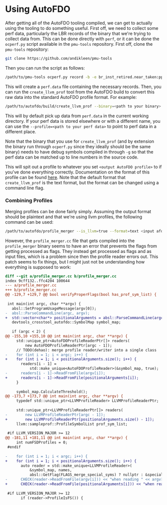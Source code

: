 # Using AutoFDO

After getting all of the AutoFDO tooling compiled, we can get to actually using
the tooling to do something useful. First off, we need to collect some perf data,
particularly the LBR records of the binary that we're trying to collect data
from. This can be done directly with `perf`, or it can be done the `ocperf.py`
script available in the `pmu-tools` repository. First off, clone the
`pmu-tools` repository:

```bash
git clone https://github.com/andikleen/pmu-tools
```

Then you can run the script as follows:
```bash
/path/to/pmu-tools ocperf.py record -b -e br_inst_retired.near_taken:pp -- <path to your binary>
```

This will create a `perf.data` file containing the necessary records. Then,
you can run the `create_llvm_prof` tool from the AutoFDO build to convert
this raw data into the standard AutoFDO profile format. For example:

```bash
/path/to/autofdo/build/create_llvm_prof --binary=<path to your binary> --out=<output AutoFDO profile>
```

This will by default pick up data from `perf.data` in the current working
directory. If your perf data is stored elsewhere or with a different name, you
can use the `--profile=<path to your perf data>` to point to perf data in a
different place.

Note that the binary that you use for `create_llvm_prof` (and by extension the
binary run through `ocperf.py` since they ideally should be the same binary)
needs to have debug symbols compiled in through `-g` so that the perf data can
be matched up to line numbers in the source code.

This will spit out a profile to whatever you set `<output AutoFDO profile>` to
if you've done everything correctly. Documentation on the format of this profile
can be found [here](https://llvm.org/doxygen/SampleProfReader_8h_source.html).
Note that the default format that `create_llvm_prof` is the text format, but the
format can be changed using a command line flag.

### Combining Profiles

Merging profiles can be done fairly simply. Assuming the output format should
be plaintext and that we're using llvm profiles, the following command can
be used:

```bash
/path/to/autofdo/profile_merger --is_llvm=true --format=text <input afdo files>
```

However, the `profile_merger.cc` file that gets compiled into the
`profile_merger` binary seems to have an error that prevents the flags from
getting processed as flags. They instead get processed as flags and as
input files, which is a problem since then the profile reader errors out.
This patch seems to fix things, but I might just not be understanding how
everything is supposed to work:

```patch
diff --git a/profile_merger.cc b/profile_merger.cc
index 9cff132..ffc4204 100644
--- a/profile_merger.cc
+++ b/profile_merger.cc
@@ -129,7 +129,7 @@ bool verifyProperFlags(bool has_prof_sym_list) {
 
 int main(int argc, char **argv) {
   absl::SetProgramUsageMessage(argv[0]);
-  absl::ParseCommandLine(argc, argv);
+  std::vector<char*> positionalArguments = absl::ParseCommandLine(argc, argv);
   devtools_crosstool_autofdo::SymbolMap symbol_map;
 
   if (argc < 2) {
@@ -155,10 +155,10 @@ int main(int argc, char **argv) {
     std::unique_ptr<AutoFDOProfileReaderPtr[]> readers(
         new AutoFDOProfileReaderPtr[argc - 1]);
     // TODO(dehao): merge profile reader/writer into a single class
-    for (int i = 1; i < argc; i++) {
+    for (int i = 1; i < positionalArguments.size(); i++) {
       readers[i - 1] =
           std::make_unique<AutoFDOProfileReader>(&symbol_map, true);
-      readers[i - 1]->ReadFromFile(argv[i]);
+      readers[i - 1]->ReadFromFile(positionalArguments[i]);
     }
 
     symbol_map.CalculateThreshold();
@@ -173,7 +173,7 @@ int main(int argc, char **argv) {
     typedef std::unique_ptr<LLVMProfileReader> LLVMProfileReaderPtr;
 
     std::unique_ptr<LLVMProfileReaderPtr[]> readers(
-        new LLVMProfileReaderPtr[argc - 1]);
+        new LLVMProfileReaderPtr[positionalArguments.size() - 1]);
     llvm::sampleprof::ProfileSymbolList prof_sym_list;
 
 #if LLVM_VERSION_MAJOR >= 12
@@ -181,11 +181,11 @@ int main(int argc, char **argv) {
     int numFSDProfiles = 0;
 #endif
 
-    for (int i = 1; i < argc; i++) {
+    for (int i = 1; i < positionalArguments.size(); i++) {
       auto reader = std::make_unique<LLVMProfileReader>(
           &symbol_map, names,
           absl::GetFlag(FLAGS_merge_special_syms) ? nullptr : &special_syms);
-      CHECK(reader->ReadFromFile(argv[i])) << "when reading " << argv[i];
+      CHECK(reader->ReadFromFile(positionalArguments[i])) << "when reading " << positionalArguments[i];
 
 #if LLVM_VERSION_MAJOR >= 12
       if (reader->ProfileIsFS()) {
```